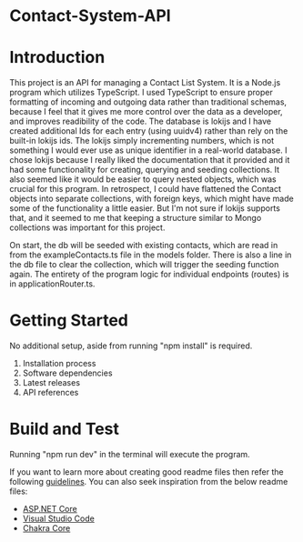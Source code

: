 # Contact-System-API

# Introduction

This project is an API for managing a Contact List System. It is a Node.js program which utilizes TypeScript. I used TypeScript to ensure proper formatting of incoming and outgoing data rather than traditional schemas, because I feel that it gives me more control over the data as a developer, and improves readibility of the code. The database is lokijs and I have created additional Ids for each entry (using uuidv4) rather than rely on the built-in lokijs ids. The lokijs simply incrementing numbers, which is not something I would ever use as unique identifier in a real-world database. I chose lokijs because I really liked the documentation that it provided and it had some functionality for creating, querying and seeding collections. It also seemed like it would be easier to query nested objects, which was crucial for this program. In retrospect, I could have flattened the Contact objects into separate collections, with foreign keys, which might have made some of the functionality a little easier. But I'm not sure if lokijs supports that, and it seemed to me that keeping a structure similar to Mongo collections was important for this project.

On start, the db will be seeded with existing contacts, which are read in from the exampleContacts.ts file in the models folder. There is also a line in the db file to clear the collection, which will trigger the seeding function again. The entirety of the program logic for individual endpoints (routes) is in applicationRouter.ts.

# Getting Started

No additional setup, aside from running "npm install" is required.

1. Installation process
2. Software dependencies
3. Latest releases
4. API references

# Build and Test

Running "npm run dev" in the terminal will execute the program.

If you want to learn more about creating good readme files then refer the following [guidelines](https://docs.microsoft.com/en-us/azure/devops/repos/git/create-a-readme?view=azure-devops). You can also seek inspiration from the below readme files:

- [ASP.NET Core](https://github.com/aspnet/Home)
- [Visual Studio Code](https://github.com/Microsoft/vscode)
- [Chakra Core](https://github.com/Microsoft/ChakraCore)

